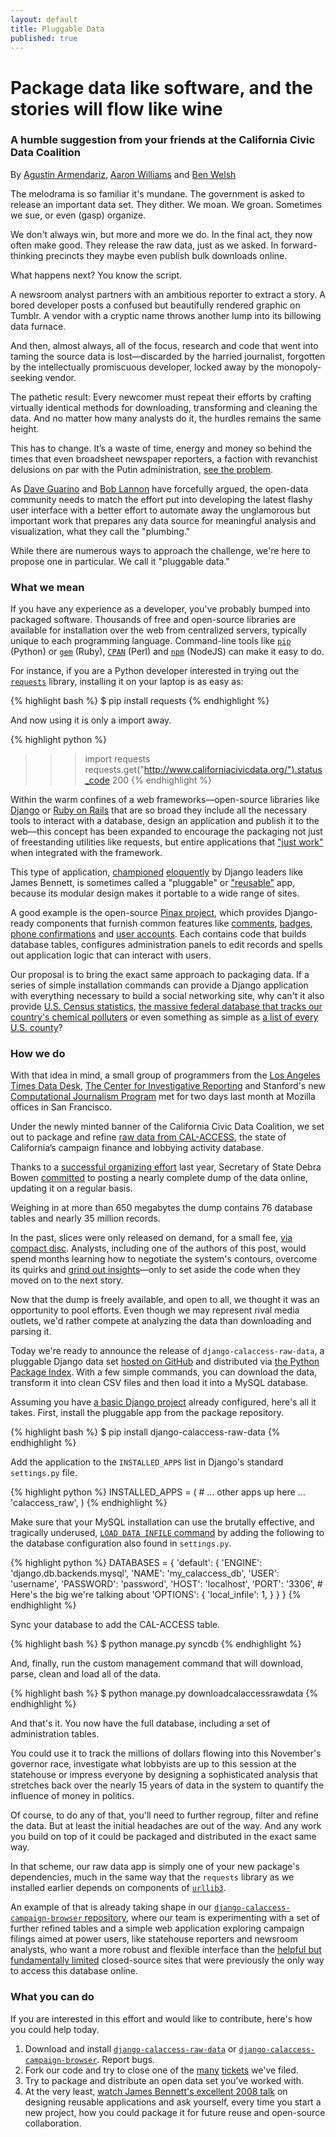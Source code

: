 ```yaml
---
layout: default
title: Pluggable Data
published: true
---
```


# Package data like software, and the stories will flow like wine

### A humble suggestion from your friends at the California Civic Data Coalition

By [Agustin Armendariz](mailto:aarmendariz@gmail.com), [Aaron Williams](mailto:awilliams@cironline.org) and [Ben Welsh](mailto:ben.welsh@gmail.com)

The melodrama is so familiar it's mundane. The government is asked to release an important data set. They dither. We moan. We groan. Sometimes we sue, or even (gasp) organize. 

We don't always win, but more and more we do. In the final act, they now often make good. They release the raw data, just as we asked. In forward-thinking precincts they maybe even publish bulk downloads online.

What happens next? You know the script. 

A newsroom analyst partners with an ambitious reporter to extract a story. A bored developer posts a confused but beautifully rendered graphic on Tumblr. A vendor with a cryptic name throws another lump into its billowing data furnace.

And then, almost always, all of the focus, research and code that went into taming the source data is lost&mdash;discarded by the harried journalist, forgotten by the intellectually promiscuous developer, locked away by the monopoly-seeking vendor.

The pathetic result: Every newcomer must repeat their efforts by crafting virtually identical methods for downloading, transforming and cleaning the data. And no matter how many analysts do it, the hurdles remains the same height.

This has to change. It’s a waste of time, energy and money so behind the times that even broadsheet newspaper reporters, a faction with revanchist delusions on par with the Putin administration, [see the problem](http://www.nytimes.com/2014/08/18/technology/for-big-data-scientists-hurdle-to-insights-is-janitor-work.html?_r=0).

As [Dave Guarino](http://daguar.github.io/2014/03/17/etl-for-america/) and [Bob Lannon](http://sunlightfoundation.com/blog/2014/03/21/data-plumbers/) have forcefully argued, the open-data community needs to match the effort put into developing the latest flashy user interface with a better effort to automate away the unglamorous but important work that prepares any data source for meaningful analysis and visualization, what they call the "plumbing."

While there are numerous ways to approach the challenge, we're here to propose one in particular. We call it "pluggable data."

### What we mean

If you have any experience as a developer, you've probably bumped into packaged software. Thousands of free and open-source libraries are available for installation over the web from centralized servers, typically unique to each programming language. Command-line tools like [``pip``](http://pip.readthedocs.org/en/latest/index.html) (Python) or [``gem``](https://rubygems.org/) (Ruby), [``CPAN``](http://www.cpan.org/) (Perl) and [``npm``](https://www.npmjs.org/) (NodeJS) can make it easy to do. 

For instance, if you are a Python developer interested in trying out the [``requests``](http://docs.python-requests.org/en/latest/) library, installing it on your laptop is as easy as:

{% highlight bash %}
$ pip install requests
{% endhighlight %}

And now using it is only a import away.

{% highlight python %}
>>> import requests
>>> requests.get("http://www.californiacivicdata.org/").status_code
200
{% endhighlight %}

Within the warm confines of a web frameworks&mdash;open-source libraries like [Django](http://www.djangoproject.com/) or [Ruby on Rails](http://rubyonrails.org/) that are so broad they include all the necessary tools to interact with a database, design an application and publish it to the web&mdash;this concept has been expanded to encourage the packaging not just of freestanding utilities like requests, but entire applications that ["just work"](https://www.youtube.com/watch?v=qmPq00jelpc) when integrated with the framework.

This type of application, [championed](http://www.b-list.org/weblog/2007/nov/29/django-blog/) [eloquently](https://www.youtube.com/watch?v=A-S0tqpPga4) by Django leaders like James Bennett, is sometimes called a "pluggable" or ["reusable"](https://docs.djangoproject.com/en/dev/intro/reusable-apps/) app, because its modular design makes it portable to a wide range of sites.

A good example is the open-source [Pinax project](http://pinaxproject.com/), which provides Django-ready components that furnish common features like [comments](https://github.com/eldarion/dialogos), [badges](https://github.com/eldarion/brabeion), [phone confirmations](https://github.com/pinax/pinax-phone-confirmation) and [user accounts](https://github.com/pinax/django-user-accounts). Each contains code that builds database tables, configures administration panels to edit records and spells out application logic that can interact with users.

Our proposal is to bring the exact same approach to packaging data. If a series of simple installation commands can provide a Django application with everything necessary to build a social networking site, why can't it also provide [U.S. Census statistics](http://factfinder2.census.gov/faces/nav/jsf/pages/download_center.xhtml), [the massive federal database that tracks our country's chemical polluters](http://www2.epa.gov/toxics-release-inventory-tri-program/tri-basic-data-files-calendar-years-1987-2012) or even something as simple as [a list of every U.S. county](http://www.epa.gov/envirofw/html/codes/state.html)? 

### How we do

With that idea in mind, a small group of programmers from the [Los Angeles Times Data Desk](http://www.latimes.com/local/datadesk/), [The Center for Investigative Reporting](http://cironline.org/) and Stanford's new [Computational Journalism Program](http://towcenter.org/blog/data-journalist-profile-cheryl-phillips-stanford-data-journalism/) met for two days last month at Mozilla offices in San Francisco.

Under the newly minted banner of the California Civic Data Coalition, we set out to package and refine [raw data from CAL-ACCESS](http://www.sos.ca.gov/prd/cal-access/), the state of California’s campaign finance and lobbying activity database.
 
Thanks to a [successful organizing effort](http://maplight.org/content/73249) last year, Secretary of State Debra Bowen [committed](http://www.sos.ca.gov/admin/press-releases/2013/db13-035.htm) to posting a nearly complete dump of the data online, updating it on a regular basis. 

Weighing in at more than 650 megabytes the dump contains 76 database tables and nearly 35 million records. 

In the past, slices were only released on demand, for a small fee, [via compact disc](/img/calaccess-cd.png). Analysts, including one of the authors of this post, would spend months learning how to negotiate the system's contours, overcome its quirks and [grind out insights](http://cironline.org/reports/california-speaker-gives-assemblys-juiciest-jobs-biggest-fundraisers-4501)&mdash;only to set aside the code when they moved on to the next story.

Now that the dump is freely available, and open to all, we thought it was an opportunity to pool efforts. Even though we may represent rival media outlets, we'd rather compete at analyzing the data than downloading and parsing it.

Today we're ready to announce the release of ``django-calaccess-raw-data``, a pluggable Django data set [hosted on GitHub](https://github.com/california-civic-data-coalition/django-calaccess-raw-data) and distributed via [the Python Package Index](https://pypi.python.org/pypi/django-calaccess-raw-data/). With a few simple commands, you can download the data, transform it into clean CSV files and then load it into a MySQL database.

Assuming you have [a basic Django project](https://docs.djangoproject.com/en/1.6/intro/tutorial01/) already configured, here's all it takes. First, install the pluggable app from the package repository.

{% highlight bash %}
$ pip install django-calaccess-raw-data
{% endhighlight %}

Add the application to the ``INSTALLED_APPS`` list in Django's standard ``settings.py`` file.

{% highlight python %}
INSTALLED_APPS = (
    # ... other apps up here ...
    'calaccess_raw',
)
{% endhighlight %}

Make sure that your MySQL installation can use the brutally effective, and tragically underused, [``LOAD DATA INFILE`` command](http://dev.mysql.com/doc/refman/5.1/en/load-data.html) by adding the following to the database configuration also found in ``settings.py``.

{% highlight python %}
DATABASES = {
    'default': {
        'ENGINE': 'django.db.backends.mysql',
        'NAME': 'my_calaccess_db',
        'USER': 'username',
        'PASSWORD': 'password',
        'HOST': 'localhost',
        'PORT': '3306',
        # Here's the big we're talking about
        'OPTIONS': {
            'local_infile': 1,
        }
    }
}
{% endhighlight %}

Sync your database to add the CAL-ACCESS table.

{% highlight bash %}
$ python manage.py syncdb
{% endhighlight %}

And, finally, run the custom management command that will download, parse, clean and load all of the data.

{% highlight bash %}
$ python manage.py downloadcalaccessrawdata
{% endhighlight %}

And that's it. You now have the full database, including a set of administration tables.

You could use it to track the millions of dollars flowing into this November's governor race, investigate what lobbyists are up to this session at the statehouse or impress everyone by designing a sophisticated analysis that stretches back over the nearly 15 years of data in the system to quantify the influence of money in politics. 

Of course, to do any of that, you'll need to further regroup, filter and refine the data. But at least the initial headaches are out of the way. And any work you build on top of it could be packaged and distributed in the exact same way.

In that scheme, our raw data app is simply one of your new package's dependencies, much in the same way that the ``requests`` library as we installed earlier depends on components of [``urllib3``](http://urllib3.readthedocs.org/en/latest/).

An example of that is already taking shape in our [``django-calaccess-campaign-browser`` repository](https://github.com/california-civic-data-coalition/django-calaccess-campaign-browser), where our team is experimenting with a set of further refined tables and a simple web application exploring campaign filings aimed at power users, like statehouse reporters and newsroom analysts, who want a more robust and flexible interface than the [helpful but fundamentally limited](http://dbsearch.ss.ca.gov/ContributorSearch.aspx) closed-source sites that were previously the only way to access this database online.

### What you can do

If you are interested in this effort and would like to contribute, here's how you could help today.

1. Download and install [``django-calaccess-raw-data``](https://github.com/california-civic-data-coalition/django-calaccess-raw-data) or [``django-calaccess-campaign-browser``](https://github.com/california-civic-data-coalition/django-calaccess-campaign-browser). Report bugs.
2. Fork our code and try to close one of the [many](https://github.com/california-civic-data-coalition/django-calaccess-raw-data/issues) [tickets](https://github.com/california-civic-data-coalition/django-calaccess-campaign-browser/issues) we've filed.
3. Try to package and distribute an open data set you've worked with.
4. At the very least, [watch James Bennett's excellent 2008 talk](https://www.youtube.com/watch?v=A-S0tqpPga4) on designing reusable applications and ask yourself, every time you start a new project, how you could package it for future reuse and open-source collaboration.